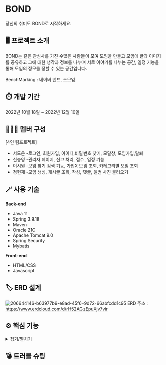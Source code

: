 # BOND
당신의 취미도 BOND로 시작하세요.<br>
## 🖥️ 프로젝트 소개
BOND는 같은 관심사를 가진 수많은 사람들이 모여 모임을 만들고 
모임에 글과 이미지를 공유하고 그에 대한 생각과 정보를 나누며 서로 이야기를 나누는 공간, 
일정 기능을 통해 모임의 정모를 정할 수 있는 공간입니다.

BenchMarking : 네이버 밴드, 소모임<br>
## ⏱️ 개발 기간
2022년 10월 18일 ~ 2022년 12월 10일<br>
## 🧑‍🤝‍🧑 멤버 구성
[4인 팀프로젝트]<br>
- 서도은 -로그인, 회원가입, 아이디,비밀번호 찾기, 모달창, 모임가입,탈퇴
- 신충영 -관리자 페이지, 신고 처리, 접수, 일정 기능 
- 이시원 -모임 찾기 검색 기능, 가입X 모임 조회, 카테고리별 모임 조회
- 정현재 -모임 생성, 게시글 조회, 작성, 댓글, 앨범 사진 불러오기<br>
## 🪄 사용 기술
**Back-end**
- Java 11
- Spring 3.9.18
- Maven
- Oracle 21C
- Apache Tomcat 9.0
- Spring Security
- Mybatis

**Front-end**
- HTML/CSS
- Javascript<br>
## 🏷️ ERD 설계
![206644146-b63977b9-e8ad-45f6-9d72-66abfcdd1c95](https://user-images.githubusercontent.com/110653581/223964484-548b0925-ba84-4253-9c87-50971b6bee4e.png)
ERD 주소 : https://www.erdcloud.com/d/rH52AGzEpuXjv7vir
## ⚙️ 핵심 기능
<details markdown="1">
<summary>접기/펼치기</summary>

1. 모임 찾기 페이지<br>
<img width="50%" src="https://user-images.githubusercontent.com/110653581/223965275-a06bc621-d33a-4f99-a003-0a4c7d38c096.png"/>

<br>
1-1. 카테고리 별 모임<br>
<img width="50%" src="https://user-images.githubusercontent.com/110653581/223965549-2f7e511a-0e05-444c-94ee-063351748889.png"/>
- 원하는 카테고리 선택 시 해당 카테고리 모임 추천 페이지로 이동
- 가나다 순으로 조회
[Controller](#)
[Service](#)
<br>
1-2. 모임 검색<br>
<img width="50%" src="https://user-images.githubusercontent.com/110653581/223965575-5e9dee7e-042e-4c7a-86fa-1b85acfee249.png"/>
<br>
</details>

<h2>💣 트러블 슈팅</h2>


